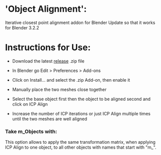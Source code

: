 # 'Object Alignment':

Iterative closest point alignment addon for Blender 
Update so that it works for Blender 3.2.2

# Instructions for Use:

* Download the latest [release](https://github.com/patmo141/object_alignment/releases) .zip file 
* In Blender go Edit > Preferences > Add-ons
* Click on Install... and select the .zip Add-on, then enable it

* Manually place the two meshes close together
* Select the base object first then the object to be aligned second and click on ICP Align
* Increase the number of ICP iterations or just ICP Align multiple times until the two meshes are well aligned

### Take m_Objects with:
This option allows to apply the same transformation matrix, when applying ICP Align to one object, to all other objects with names that start with "m_".
